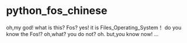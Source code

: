 # python_fos_chinese
oh,my god!
what is this?
Fos?
yes!
it is Files_Operating_System！
do you know the Fos!?
oh,what?
you do not?
oh.
but,you know now!
...
